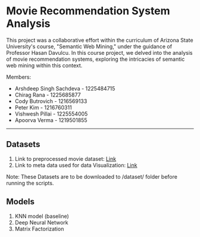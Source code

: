 # Movie Recommendation System Analysis
This project was a collaborative effort within the curriculum of Arizona State University's course, "Semantic Web Mining," under the guidance of Professor Hasan Davulcu. In this course project, we delved into the analysis of movie recommendation systems, exploring the intricacies of semantic web mining within this context.

Members:
- Arshdeep Singh Sachdeva  -  1225484715
- Chirag Rana       -  1225685877
- Cody Butrovich    -  1216569133
- Peter Kim         -  1216760311
- Vishwesh Pillai   -  1225554005
- Apoorva Verma     -  1219501855

---
## Datasets 
1.  Link to preprocessed movie dataset: [Link](https://drive.google.com/file/d/1JZoEUxGqBIg_LcuyHodLw5cq6kEq6el1/view?usp=sharing)
2.  Link to meta data used for data Visualization: [Link](https://www.kaggle.com/datasets/tmdb/tmdb-movie-metadata)

Note: These Datasets are to be downloaded to /dataset/ folder before running the scripts.

## Models
1. KNN model (baseline)
2. Deep Neural Network
3. Matrix Factorization
